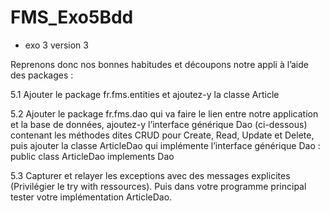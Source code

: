# FMS_Exo5Bdd

- exo 3 version 3
 
Reprenons donc nos bonnes habitudes et découpons notre appli à l’aide des packages :

5.1 Ajouter le package fr.fms.entities et ajoutez-y la classe Article

5.2 Ajouter le package fr.fms.dao qui va faire le lien entre notre application et la base de données, ajoutez-y l’interface générique Dao (ci-dessous) contenant les méthodes dites 
CRUD pour Create, Read, Update et Delete, puis ajouter la classe ArticleDao qui 
implémente l’interface générique Dao : public class ArticleDao implements Dao<Article>

5.3 Capturer et relayer les exceptions avec des messages explicites (Privilégier le try with ressources). Puis dans votre programme principal tester votre implémentation ArticleDao.

